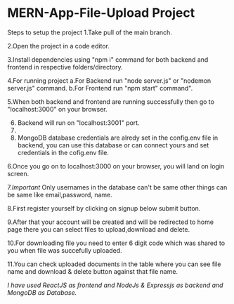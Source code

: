 # MERN-App-File-Upload Project

Steps to setup the project
1.Take pull of the main branch.

2.Open the project in a code editor.

3.Install dependencies using "npm i" command for both backend and frontend in respective folders/directory.

4.For running project 
  a.For Backend run "node server.js" or "nodemon server.js" command.
  b.For Frontend run "npm start" command".
  
5.When both backend and frontend are running successfully then go to "localhost:3000" on your browser.

6. Backend will run on "localhost:3001" port.
7. 
8. MongoDB database credentials are alredy set in the config.env file in backend, you can use this database or can connect yours and set  
   credentials in the cofig.env file.
   
6.Once you go on to localhost:3000 on your browser, you will land on login screen.

7.*Important* Only usernames in the database can't be same other things can be same like email,password, name.

8.First register yourself by clicking on signup below submit button.

9.After that your account will be created and will be redirected to home page there you can select files to upload,download and delete.

10.For downloading file you need to enter 6 digit code which was shared to you when file was succefully uploaded.

11.You can check uploaded documents in the table where you can see file name and download & delete button against that file name.

*I have used ReactJS as frontend and NodeJs & Expressjs as backend and MongoDB as Database.*
